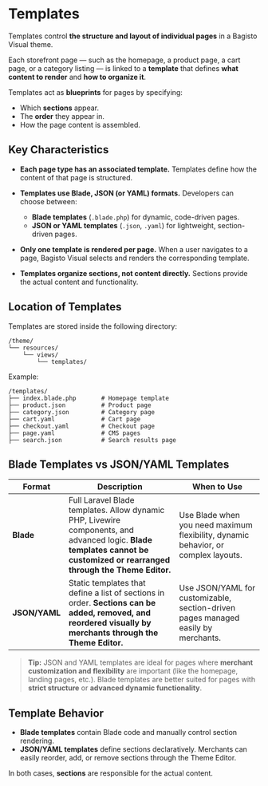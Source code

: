 # Templates

Templates control **the structure and layout of individual pages** in a Bagisto Visual theme.

Each storefront page — such as the homepage, a product page, a cart page, or a category listing — is linked to a **template** that defines **what content to render** and **how to organize it**.

Templates act as **blueprints** for pages by specifying:

- Which **sections** appear.
- The **order** they appear in.
- How the page content is assembled.

## Key Characteristics

- **Each page type has an associated template.**
  Templates define how the content of that page is structured.

- **Templates use Blade, JSON (or YAML) formats.**
  Developers can choose between:

  - **Blade templates** (`.blade.php`) for dynamic, code-driven pages.
  - **JSON or YAML templates** (`.json`, `.yaml`) for lightweight, section-driven pages.

- **Only one template is rendered per page.**
  When a user navigates to a page, Bagisto Visual selects and renders the corresponding template.

- **Templates organize sections, not content directly.**
  Sections provide the actual content and functionality.

## Location of Templates

Templates are stored inside the following directory:

```plaintext
/theme/
└── resources/
    └── views/
        └── templates/
```

Example:

```plaintext
/templates/
├── index.blade.php       # Homepage template
├── product.json          # Product page
├── category.json         # Category page
├── cart.yaml             # Cart page
├── checkout.yaml         # Checkout page
├── page.yaml             # CMS pages
├── search.json           # Search results page
```

## Blade Templates vs JSON/YAML Templates

| Format        | Description                                                                                                                                                                | When to Use                                                                        |
| ------------- | -------------------------------------------------------------------------------------------------------------------------------------------------------------------------- | ---------------------------------------------------------------------------------- |
| **Blade**     | Full Laravel Blade templates. Allow dynamic PHP, Livewire components, and advanced logic. **Blade templates cannot be customized or rearranged through the Theme Editor.** | Use Blade when you need maximum flexibility, dynamic behavior, or complex layouts. |
| **JSON/YAML** | Static templates that define a list of sections in order. **Sections can be added, removed, and reordered visually by merchants through the Theme Editor.**                | Use JSON/YAML for customizable, section-driven pages managed easily by merchants.  |

> **Tip:**
> JSON and YAML templates are ideal for pages where **merchant customization and flexibility** are important (like the homepage, landing pages, etc.).
> Blade templates are better suited for pages with **strict structure** or **advanced dynamic functionality**.

## Template Behavior

- **Blade templates** contain Blade code and manually control section rendering.
- **JSON/YAML templates** define sections declaratively. Merchants can easily reorder, add, or remove sections through the Theme Editor.

In both cases, **sections** are responsible for the actual content.
